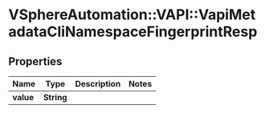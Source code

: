 # VSphereAutomation::VAPI::VapiMetadataCliNamespaceFingerprintResp

## Properties
Name | Type | Description | Notes
------------ | ------------- | ------------- | -------------
**value** | **String** |  | 


